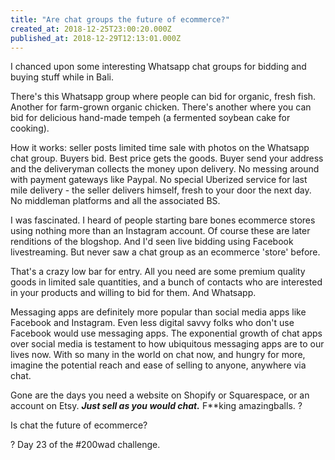 ```yaml
---
title: "Are chat groups the future of ecommerce?"
created_at: 2018-12-25T23:00:20.000Z
published_at: 2018-12-29T12:13:01.000Z
---
```

I chanced upon some interesting Whatsapp chat groups for bidding and buying stuff while in Bali.  

  

There's this Whatsapp group where people can bid for organic, fresh fish. Another for farm-grown organic chicken. There's another where you can bid for delicious hand-made tempeh (a fermented soybean cake for cooking). 

  

How it works: seller posts limited time sale with photos on the Whatsapp chat group. Buyers bid. Best price gets the goods. Buyer send your address and the deliveryman collects the money upon delivery. No messing around with payment gateways like Paypal. No special Uberized service for last mile delivery - the seller delivers himself, fresh to your door the next day. No middleman platforms and all the associated BS.

  

I was fascinated. I heard of people starting bare bones ecommerce stores using nothing more than an Instagram account. Of course these are later renditions of the blogshop. And I'd seen live bidding using Facebook livestreaming. But never saw a chat group as an ecommerce 'store' before.  

  

That's a crazy low bar for entry. All you need are some premium quality goods in limited sale quantities, and a bunch of contacts who are interested in your products and willing to bid for them. And Whatsapp.

  

Messaging apps are definitely more popular than social media apps like Facebook and Instagram. Even less digital savvy folks who don't use Facebook would use messaging apps. The exponential growth of chat apps over social media is testament to how ubiquitous messaging apps are to our lives now. With so many in the world on chat now, and hungry for more, imagine the potential reach and ease of selling to anyone, anywhere via chat. 

  

Gone are the days you need a website on Shopify or Squarespace, or an account on Etsy. _**Just sell as you would chat.**_ F\*\*king amazingballs. ?

  

Is chat the future of ecommerce?

  

? Day 23 of the #200wad challenge.
